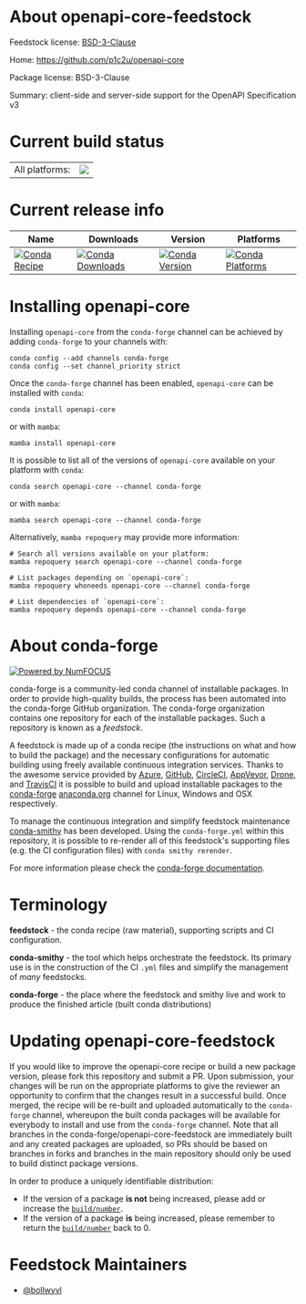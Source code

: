 About openapi-core-feedstock
============================

Feedstock license: [BSD-3-Clause](https://github.com/conda-forge/openapi-core-feedstock/blob/main/LICENSE.txt)

Home: https://github.com/p1c2u/openapi-core

Package license: BSD-3-Clause

Summary: client-side and server-side support for the OpenAPI Specification v3

Current build status
====================


<table><tr><td>All platforms:</td>
    <td>
      <a href="https://dev.azure.com/conda-forge/feedstock-builds/_build/latest?definitionId=12574&branchName=main">
        <img src="https://dev.azure.com/conda-forge/feedstock-builds/_apis/build/status/openapi-core-feedstock?branchName=main">
      </a>
    </td>
  </tr>
</table>

Current release info
====================

| Name | Downloads | Version | Platforms |
| --- | --- | --- | --- |
| [![Conda Recipe](https://img.shields.io/badge/recipe-openapi--core-green.svg)](https://anaconda.org/conda-forge/openapi-core) | [![Conda Downloads](https://img.shields.io/conda/dn/conda-forge/openapi-core.svg)](https://anaconda.org/conda-forge/openapi-core) | [![Conda Version](https://img.shields.io/conda/vn/conda-forge/openapi-core.svg)](https://anaconda.org/conda-forge/openapi-core) | [![Conda Platforms](https://img.shields.io/conda/pn/conda-forge/openapi-core.svg)](https://anaconda.org/conda-forge/openapi-core) |

Installing openapi-core
=======================

Installing `openapi-core` from the `conda-forge` channel can be achieved by adding `conda-forge` to your channels with:

```
conda config --add channels conda-forge
conda config --set channel_priority strict
```

Once the `conda-forge` channel has been enabled, `openapi-core` can be installed with `conda`:

```
conda install openapi-core
```

or with `mamba`:

```
mamba install openapi-core
```

It is possible to list all of the versions of `openapi-core` available on your platform with `conda`:

```
conda search openapi-core --channel conda-forge
```

or with `mamba`:

```
mamba search openapi-core --channel conda-forge
```

Alternatively, `mamba repoquery` may provide more information:

```
# Search all versions available on your platform:
mamba repoquery search openapi-core --channel conda-forge

# List packages depending on `openapi-core`:
mamba repoquery whoneeds openapi-core --channel conda-forge

# List dependencies of `openapi-core`:
mamba repoquery depends openapi-core --channel conda-forge
```


About conda-forge
=================

[![Powered by
NumFOCUS](https://img.shields.io/badge/powered%20by-NumFOCUS-orange.svg?style=flat&colorA=E1523D&colorB=007D8A)](https://numfocus.org)

conda-forge is a community-led conda channel of installable packages.
In order to provide high-quality builds, the process has been automated into the
conda-forge GitHub organization. The conda-forge organization contains one repository
for each of the installable packages. Such a repository is known as a *feedstock*.

A feedstock is made up of a conda recipe (the instructions on what and how to build
the package) and the necessary configurations for automatic building using freely
available continuous integration services. Thanks to the awesome service provided by
[Azure](https://azure.microsoft.com/en-us/services/devops/), [GitHub](https://github.com/),
[CircleCI](https://circleci.com/), [AppVeyor](https://www.appveyor.com/),
[Drone](https://cloud.drone.io/welcome), and [TravisCI](https://travis-ci.com/)
it is possible to build and upload installable packages to the
[conda-forge](https://anaconda.org/conda-forge) [anaconda.org](https://anaconda.org/)
channel for Linux, Windows and OSX respectively.

To manage the continuous integration and simplify feedstock maintenance
[conda-smithy](https://github.com/conda-forge/conda-smithy) has been developed.
Using the ``conda-forge.yml`` within this repository, it is possible to re-render all of
this feedstock's supporting files (e.g. the CI configuration files) with ``conda smithy rerender``.

For more information please check the [conda-forge documentation](https://conda-forge.org/docs/).

Terminology
===========

**feedstock** - the conda recipe (raw material), supporting scripts and CI configuration.

**conda-smithy** - the tool which helps orchestrate the feedstock.
                   Its primary use is in the construction of the CI ``.yml`` files
                   and simplify the management of *many* feedstocks.

**conda-forge** - the place where the feedstock and smithy live and work to
                  produce the finished article (built conda distributions)


Updating openapi-core-feedstock
===============================

If you would like to improve the openapi-core recipe or build a new
package version, please fork this repository and submit a PR. Upon submission,
your changes will be run on the appropriate platforms to give the reviewer an
opportunity to confirm that the changes result in a successful build. Once
merged, the recipe will be re-built and uploaded automatically to the
`conda-forge` channel, whereupon the built conda packages will be available for
everybody to install and use from the `conda-forge` channel.
Note that all branches in the conda-forge/openapi-core-feedstock are
immediately built and any created packages are uploaded, so PRs should be based
on branches in forks and branches in the main repository should only be used to
build distinct package versions.

In order to produce a uniquely identifiable distribution:
 * If the version of a package **is not** being increased, please add or increase
   the [``build/number``](https://docs.conda.io/projects/conda-build/en/latest/resources/define-metadata.html#build-number-and-string).
 * If the version of a package **is** being increased, please remember to return
   the [``build/number``](https://docs.conda.io/projects/conda-build/en/latest/resources/define-metadata.html#build-number-and-string)
   back to 0.

Feedstock Maintainers
=====================

* [@bollwyvl](https://github.com/bollwyvl/)


<!-- dummy commit to enable rerendering -->


